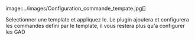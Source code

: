 image::../images/Configuration_commande_tempate.jpg[]

Selectionner une template et appliquez le.
Le plugin ajoutera et configurera les commandes defini par le template, il vous restera plus qu'a configurer les GAD
